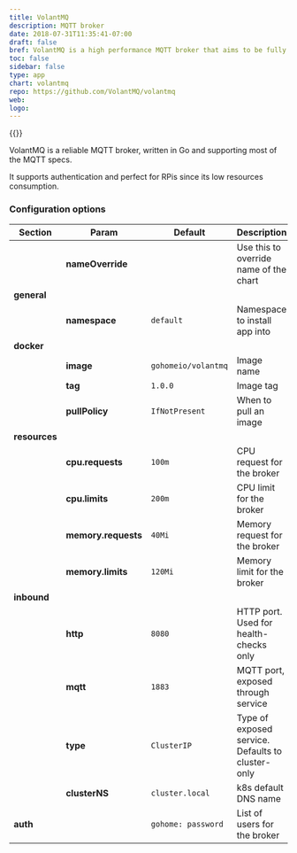 ```yaml
---
title: VolantMQ
description: MQTT broker
date: 2018-07-31T11:35:41-07:00
draft: false
bref: VolantMQ is a high performance MQTT broker that aims to be fully compliant with MQTT specs 
toc: false
sidebar: false
type: app
chart: volantmq
repo: https://github.com/VolantMQ/volantmq
web:
logo:
---
```

{{<app>}}

VolantMQ is a reliable MQTT broker, written in Go and supporting most of the MQTT specs. 

It supports authentication and perfect for RPis since its low resources consumption.  

### Configuration options

| Section | Param | Default | Description |
|---------|-------|---------|-------------|
|| **nameOverride** || Use this to override name of the chart |
| **general** |
|| **namespace** | `default` | Namespace to install app into |
| **docker** |
|| **image** | `gohomeio/volantmq` | Image name | 
|| **tag** | `1.0.0` | Image tag | 
|| **pullPolicy** | `IfNotPresent` | When to pull an image |
| **resources** | 
|| **cpu.requests** | `100m` | CPU request for the broker | 
|| **cpu.limits** | `200m` | CPU limit for the broker | 
|| **memory.requests** | `40Mi` | Memory request for the broker | 
|| **memory.limits** | `120Mi` | Memory limit for the broker | 
| **inbound** |
|| **http** | `8080` | HTTP port. Used for health-checks only |
|| **mqtt** | `1883` | MQTT port, exposed through service | 
|| **type** | `ClusterIP` | Type of exposed service. Defaults to cluster-only | 
|| **clusterNS** | `cluster.local` | k8s default DNS name |
| **auth**|| `gohome: password` | List of users for the broker |

